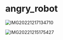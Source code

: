 # angry_robot

![IMG20221217134710](https://user-images.githubusercontent.com/47602880/211194885-65029ad0-f253-40e9-9eaa-fb5f57a1c245.jpg)

![IMG20221215175427](https://user-images.githubusercontent.com/47602880/211194943-aa6ebb89-2a28-49af-ad54-dce297c380a9.jpg)
